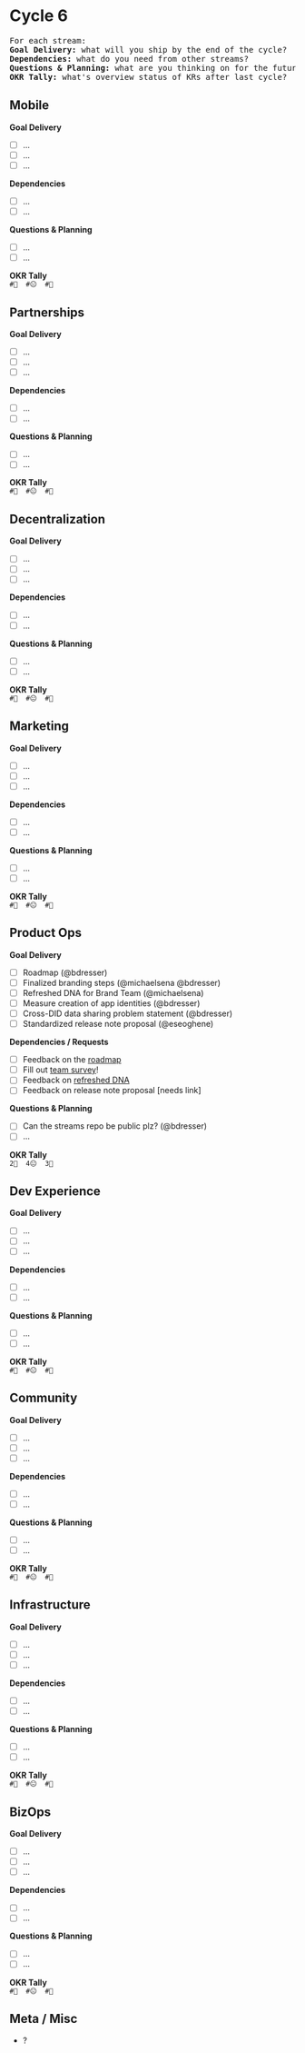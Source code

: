 # Cycle 6

<pre>
For each stream:
<b>Goal Delivery:</b> what will you ship by the end of the cycle?
<b>Dependencies:</b> what do you need from other streams?
<b>Questions & Planning:</b> what are you thinking on for the future?
<b>OKR Tally:</b> what's overview status of KRs after last cycle?
</pre>


## Mobile

**Goal Delivery**
- [ ] ... 
- [ ] ...
- [ ] ...

**Dependencies**
- [ ] ...
- [ ] ...

**Questions & Planning**
- [ ] ...
- [ ] ...

**OKR Tally**<br>
`#🙂  #😐  #🙁`

## Partnerships

**Goal Delivery**
- [ ] ... 
- [ ] ...
- [ ] ...

**Dependencies**
- [ ] ...
- [ ] ...

**Questions & Planning**
- [ ] ...
- [ ] ...

**OKR Tally**<br>
`#🙂  #😐  #🙁`

## Decentralization

**Goal Delivery**
- [ ] ... 
- [ ] ...
- [ ] ...

**Dependencies**
- [ ] ...
- [ ] ...

**Questions & Planning**
- [ ] ...
- [ ] ...

**OKR Tally**<br>
`#🙂  #😐  #🙁`

## Marketing

**Goal Delivery**
- [ ] ... 
- [ ] ...
- [ ] ...

**Dependencies**
- [ ] ...
- [ ] ...

**Questions & Planning**
- [ ] ...
- [ ] ...

**OKR Tally**<br>
`#🙂  #😐  #🙁`

## Product Ops

**Goal Delivery**
- [ ] Roadmap (@bdresser)
- [ ] Finalized branding steps (@michaelsena @bdresser)
- [ ] Refreshed DNA for Brand Team (@michaelsena)
- [ ] Measure creation of app identities (@bdresser)
- [ ] Cross-DID data sharing problem statement (@bdresser)
- [ ] Standardized release note proposal (@eseoghene)

**Dependencies / Requests**
- [ ] Feedback on the [roadmap](https://docs.google.com/spreadsheets/d/156SwdKMKuC_MEDWi8SEqQHxOwBn1vfB5wcQkeACKJpQ/edit#gid=0)
- [ ] Fill out [team survey](https://docs.google.com/forms/d/e/1FAIpQLSeYtjV2KPGjzid-vZgWOm0bSsatx6SeJB_l4yh3O46rvjZPng/viewform)!
- [ ] Feedback on [refreshed DNA](https://docs.google.com/document/d/1bou2J3yLSSK6KlkRrPuXbC-bv514ib8N9nXVzU9ojy8/edit?ts=5ae0ff27)
- [ ] Feedback on release note proposal [needs link]

**Questions & Planning**
- [ ] Can the streams repo be public plz? (@bdresser)
- [ ] ...

**OKR Tally**<br>
`2🙂  4😐  3🙁`

## Dev Experience

**Goal Delivery**
- [ ] ... 
- [ ] ...
- [ ] ...

**Dependencies**
- [ ] ...
- [ ] ...

**Questions & Planning**
- [ ] ...
- [ ] ...

**OKR Tally**<br>
`#🙂  #😐  #🙁`

## Community

**Goal Delivery**
- [ ] ... 
- [ ] ...
- [ ] ...

**Dependencies**
- [ ] ...
- [ ] ...

**Questions & Planning**
- [ ] ...
- [ ] ...

**OKR Tally**<br>
`#🙂  #😐  #🙁`

## Infrastructure

**Goal Delivery**
- [ ] ... 
- [ ] ...
- [ ] ...

**Dependencies**
- [ ] ...
- [ ] ...

**Questions & Planning**
- [ ] ...
- [ ] ...

**OKR Tally**<br>
`#🙂  #😐  #🙁`

## BizOps

**Goal Delivery**
- [ ] ... 
- [ ] ...
- [ ] ...

**Dependencies**
- [ ] ...
- [ ] ...

**Questions & Planning**
- [ ] ...
- [ ] ...

**OKR Tally**<br>
`#🙂  #😐  #🙁`

## Meta / Misc
* ?
